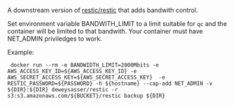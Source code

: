 A downstream version of
[restic/restic](https://hub.docker.com/r/restic/restic/) that adds
bandwith control.

Set environment variable BANDWITH_LIMIT to a limit suitable for `qc`
and the container will be limited to that bandwith.  Your container
must have NET_ADMIN priviledges to work.

Example:
    
     docker run --rm -e BANDWIDTH_LIMIT=2000Mbits -e AWS_ACCESS_KEY_ID=${AWS_ACCESS_KEY_ID} -e AWS_SECRET_ACCESS_KEY=${AWS_SECRET_ACCESS_KEY}  -e RESTIC_PASSWORD=${PASSWORD} -h ${hostname} --cap-add NET_ADMIN -v ${DIR}:${DIR} deweysasser/restic -r s3:s3.amazonaws.com/${BUCKET}/restic backup ${DIR}
